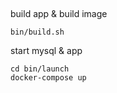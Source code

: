 ##
build app & build image
```shell 
bin/build.sh
```

start mysql & app
```shell
cd bin/launch
docker-compose up
```


